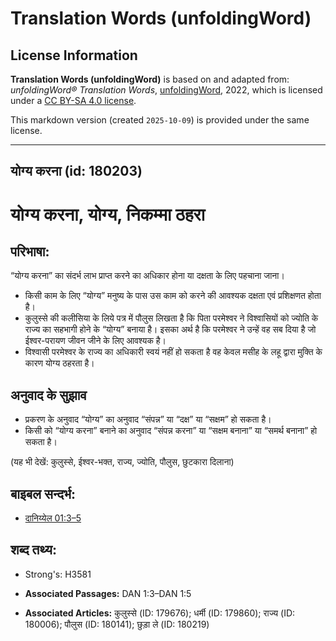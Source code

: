 # Translation Words (unfoldingWord)

## License Information

**Translation Words (unfoldingWord)** is based on and adapted from: _unfoldingWord® Translation Words_, [unfoldingWord](https://unfoldingword.org/utw), 2022, which is licensed under a [CC BY-SA 4.0 license](https://creativecommons.org/licenses/by-sa/4.0/legalcode.en).

This markdown version (created `2025-10-09`) is provided under the same license.



--------------------------------

## योग्य करना (id: 180203)

योग्य करना, योग्य, निकम्मा ठहरा
===============================

परिभाषा:
--------

“योग्य करना” का संदर्भ लाभ प्राप्त करने का अधिकार होना या दक्षता के लिए पहचाना जाना।

* किसी काम के लिए “योग्य” मनुष्य के पास उस काम को करने की आवश्यक दक्षता एवं प्रशिक्षणत होता है।
* कुलुस्से की कलीसिया के लिये पत्र में पौलुस लिखता है कि पिता परमेश्वर ने विश्वासियों को ज्योति के राज्य का सहभागी होने के “योग्य” बनाया है। इसका अर्थ है कि परमेश्वर ने उन्हें वह सब दिया है जो ईश्वर\-परायण जीवन जीने के लिए आवश्यक है।
* विश्वासी परमेश्वर के राज्य का अधिकारी स्वयं नहीं हो सकता है वह केवल मसीह के लहू द्वारा मुक्ति के कारण योग्य ठहरता है।

अनुवाद के सुझाव
---------------

* प्रकरण के अनुवाद “योग्य” का अनुवाद “संपन्न” या “दक्ष” या “सक्षम” हो सकता है।
* किसी को “योग्य करना” बनाने का अनुवाद “संपन्न करना” या “सक्षम बनाना” या “समर्थ बनाना” हो सकता है।

(यह भी देखें: कुलुस्से, ईश्वर\-भक्त, राज्य, ज्योति, पौलुस, छुटकारा दिलाना)

बाइबल सन्दर्भ:
--------------

* [दानिय्येल 01:3–5](https://ref.ly/Dan1:3-Dan1:5)

शब्द तथ्य:
----------

* Strong's: H3581

* **Associated Passages:** DAN 1:3–DAN 1:5
* **Associated Articles:** कुलुस्से (ID: 179676); धर्मी (ID: 179860); राज्य (ID: 180006); पौलुस (ID: 180141); छुड़ा ले (ID: 180219)

